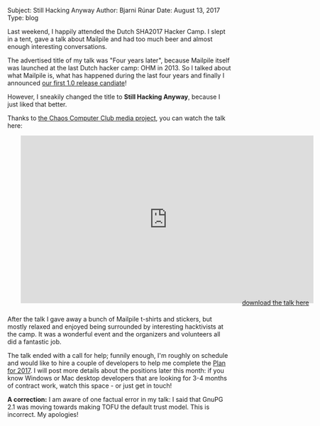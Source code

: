 Subject: Still Hacking Anyway
Author: Bjarni Rúnar
Date: August 13, 2017
Type: blog

Last weekend, I happily attended the Dutch SHA2017 Hacker Camp. I slept
in a tent, gave a talk about Mailpile and had too much beer and almost
enough interesting conversations.

The advertised title of my talk was "Four years later", because Mailpile
itself was launched at the last Dutch hacker camp: OHM in 2013. So I
talked about what Mailpile is, what has happened during the last four
years and finally I announced [our first 1.0 release candiate](/download/)!

However, I sneakily changed the title to **Still Hacking Anyway**, because
I just liked that better.

Thanks to [the Chaos Computer Club media
project](https://media.ccc.de/about.html), you can watch the talk here:

<div style="width: 670px; margin: 0 0 0 20px;">
<iframe width="660" height="378" style="margin: 0 0 0 10px;"
        src="https://media.ccc.de/v/SHA2017-101-mailpile/oembed"
        frameborder=0 allowfullscreen></iframe>
 <p style="text-align: right; margin: -10px 10px 20px 0;">
   <a href="https://media.ccc.de/v/SHA2017-101-mailpile"
      target=_blank>download the talk here</a></p>
</div>

After the talk I gave away a bunch of Mailpile t-shirts and stickers,
but mostly relaxed and enjoyed being surrounded by interesting
hacktivists at the camp. It was a wonderful event and the organizers
and volunteers all did a fantastic job.

The talk ended with a call for help; funnily enough, I'm roughly on
schedule and would like to hire a couple of developers to help me
complete the [Plan for 2017](2017-01-30_A_Plan_for_2017.html). I will
post more details about the positions later this month: if you know
Windows or Mac desktop developers that are looking for 3-4 months of
contract work, watch this space - or just get in touch!

**A correction:** I am aware of one factual error in my talk: I said
that GnuPG 2.1 was moving towards making TOFU the default trust model.
This is incorrect. My apologies!
